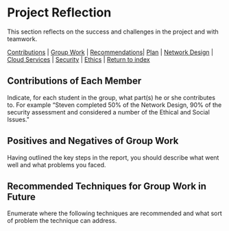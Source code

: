 # Project Reflection
This section reflects on the success and challenges in the project and with teamwork.

[Contributions](#contributions-of-each-member) | [Group Work](#positives-and-negatives-of-group-work) | [Recommendations](#recommended-techniques-for-group-work-in-future)| [Plan](./plan.md) | [Network Design](./network.md) | [Cloud Services](./cloud.md) | [Security](./security.md) | [Ethics](./ethics.md) | [Return to index](./README.md)

## Contributions of Each Member
Indicate, for each student in the group, what part(s) he or she contributes to. For example “Steven completed 50% of the Network Design, 90% of the security assessment and considered a number of the Ethical and Social Issues."

## Positives and Negatives of Group Work
Having outlined the key steps in the report, you should describe what went well and what problems you faced. 

## Recommended Techniques for Group Work in Future
Enumerate where the following techniques are recommended and what sort of problem the technique can address.
